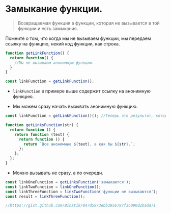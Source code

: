 # Замыкание функции.  
> Возвращаемая функция в функции, которая не вызывается в той функции и есть замыкания.
  
Помните о том, что когда мы не вызываем функции, мы передаем ссылку на функцию, некий код функции, как строка. 

```js 
function getLinkFunction() { 
  return function() { 
    //Мы не вызываем анонимную функцию.
  }
} 

const linkFunction = getLinkFunction(); 
``` 
- `linkFunction`  в примере выше содержит ссылку на анонимную функцию.   

- Мы можем сразу начать вызывать анонимную функцию.
```js 
const linkFunction = getLinkFunction()(); //Теперь это результат, который вернет анонимная функция.
``` 

```js 
function getLinksFunction(str) {
  return function () {
    return function (text) {
      return function () {
        return `Все анонимные ${text}, а как бы ${str}.`;
      };
    };
  };
}
``` 
- Можно вызывать не сразу, а по очереди.
```js 
const linkOneFunction = getLinksFunction('замыкаются');
const linkTwoFunction = linkOneFunction();
const linkThreeFunction = linkTwoFunction('функции не вызываются');
const result = linkThreeFunction(); 

//https://gist.github.com/Binatik/847d5973ebb3956797f3c090d2badd71
```